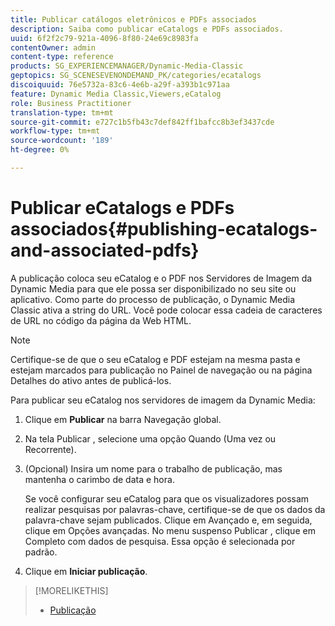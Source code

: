 ```yaml
---
title: Publicar catálogos eletrônicos e PDFs associados
description: Saiba como publicar eCatalogs e PDFs associados.
uuid: 6f2f2c79-921a-4096-8f80-24e69c8983fa
contentOwner: admin
content-type: reference
products: SG_EXPERIENCEMANAGER/Dynamic-Media-Classic
geptopics: SG_SCENESEVENONDEMAND_PK/categories/ecatalogs
discoiquuid: 76e5732a-83c6-4e6b-a29f-a393b1c971aa
feature: Dynamic Media Classic,Viewers,eCatalog
role: Business Practitioner
translation-type: tm+mt
source-git-commit: e727c1b5fb43c7def842ff1bafcc8b3ef3437cde
workflow-type: tm+mt
source-wordcount: '189'
ht-degree: 0%

---
```



# Publicar eCatalogs e PDFs associados{#publishing-ecatalogs-and-associated-pdfs}

A publicação coloca seu eCatalog e o PDF nos Servidores de Imagem da Dynamic Media para que ele possa ser disponibilizado no seu site ou aplicativo. Como parte do processo de publicação, o Dynamic Media Classic ativa a string do URL. Você pode colocar essa cadeia de caracteres de URL no código da página da Web HTML.

>[!NOTE]
>
>Certifique-se de que o seu eCatalog e PDF estejam na mesma pasta e estejam marcados para publicação no Painel de navegação ou na página Detalhes do ativo antes de publicá-los.

Para publicar seu eCatalog nos servidores de imagem da Dynamic Media:

1. Clique em **Publicar** na barra Navegação global.
1. Na tela Publicar , selecione uma opção Quando (Uma vez ou Recorrente).
1. (Opcional) Insira um nome para o trabalho de publicação, mas mantenha o carimbo de data e hora.

   Se você configurar seu eCatalog para que os visualizadores possam realizar pesquisas por palavras-chave, certifique-se de que os dados da palavra-chave sejam publicados. Clique em Avançado e, em seguida, clique em Opções avançadas. No menu suspenso Publicar , clique em Completo com dados de pesquisa. Essa opção é selecionada por padrão.

1. Clique em **Iniciar publicação**.

>[!MORELIKETHIS]
>
>* [Publicação](publishing-files.md)

